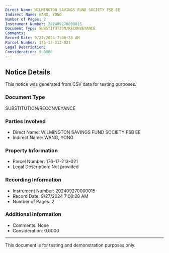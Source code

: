 ```yaml
---
Direct Name: WILMINGTON SAVINGS FUND SOCIETY FSB EE
Indirect Name: WANG, YONG
Number of Pages: 2
Instrument Number: 202409270000015
Document Type: SUBSTITUTION/RECONVEYANCE
Comments: 
Record Date: 9/27/2024 7:00:28 AM
Parcel Number: 176-17-213-021
Legal Description: 
Consideration: 0.0000
---
```


## Notice Details

This notice was generated from CSV data for testing purposes.

### Document Type
SUBSTITUTION/RECONVEYANCE

### Parties Involved
- Direct Name: WILMINGTON SAVINGS FUND SOCIETY FSB EE
- Indirect Name: WANG, YONG

### Property Information
- Parcel Number: 176-17-213-021
- Legal Description: Not provided

### Recording Information
- Instrument Number: 202409270000015
- Record Date: 9/27/2024 7:00:28 AM
- Number of Pages: 2

### Additional Information
- Comments: None
- Consideration: 0.0000

---

This document is for testing and demonstration purposes only.
